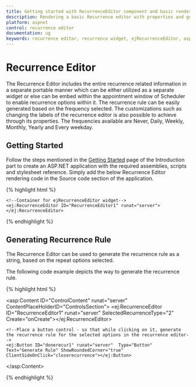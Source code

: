 ```yaml
---
title: Getting started with RecurrenceEditor component and basic render.	 	
description: Rendering a basic Recurrence editor with properties and generate the recurrence rule for Recurrence editor.
platform: aspnet
control: recurrence editor
documentation: ug
keywords: recurrence editor, recurrence widget, ejRecurrenceEditor, aspnet recurrence editor
---
```

# Recurrence Editor

The Recurrence Editor includes the entire recurrence related information in a separate portable manner which can be either utilized as a separate widget or else can be embed within the appointment window of Scheduler to enable recurrence options within it. The recurrence rule can be easily generated based on the frequency selected. The customizations such as changing the labels of the recurrence editor is also possible to achieve through its properties. The frequencies available are Never, Daily, Weekly, Monthly, Yearly and Every weekday.

## Getting Started

Follow the steps mentioned in the [Getting Started](http://help.syncfusion.com/aspnet/getting-started#manual-integration-of-syncfusion-aspnet-controls-into-the-newexisting-application) page of the Introduction part to create an ASP.NET application with the required assemblies, scripts and stylesheet reference. Simply add the below Recurrence Editor rendering code in the Source code section of the application.

{% highlight html %}

    <!--Container for ejRecurrenceEditor widget-->
    <ej:RecurrenceEditor ID="RecurrenceEditor1" runat="server"></ej:RecurrenceEditor>

{% endhighlight %}

## Generating Recurrence Rule

The Recurrence Editor can be used to generate the recurrence rule as a string, based on the repeat options selected.

The following code example depicts the way to generate the recurrence rule.

{% highlight html %}

<!--Container for ejRecurrenceEditor widget-->
<asp:Content ID="ControlContent" runat="server" ContentPlaceHolderID="ControlsSection">
    <ej:RecurrenceEditor ID="RecurrenceEditor1" runat="server" SelectedRecurrenceType="2" Create="onCreate"></ej:RecurrenceEditor>
    
    <!--Place a button control - so that while clicking on it, generate the recurrence rule for the selected options in the recurrence editor-->
    <ej:Button ID="donerecur1" runat="server"  Type="Button" Text="Generate Rule" ShowRoundedCorner="true" ClientSideOnClick="closerecurrence"></ej:Button>
</asp:Content>

<script type="text/javascript">
    function onCreate() {
        this.element.find("#recurrencetype_wrapper").css("width", "33%");
    }
    function closerecurrence() {
        var obj = $("#RecurrenceEditor1").data("ejRecurrenceEditor")
        obj.getRecurrenceRule();
        alert(obj._recRule);
    }
 </script>

{% endhighlight %}
